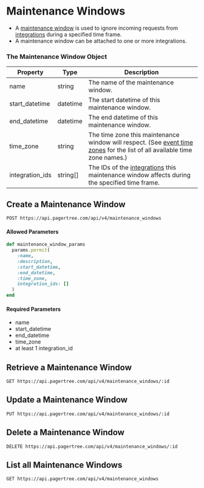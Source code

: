 # Maintenance Windows

* A [maintenance window](../maintenance-windows.md) is used to ignore incoming requests from [integrations](../integrations.md) during a specified time frame.
* A maintenance window can be attached to one or more integrations.

### The Maintenance Window Object <a href="#the-maintenance-window-object" id="the-maintenance-window-object"></a>

| Property         | Type      | Description                                                                                                                                                      |
| ---------------- | --------- | ---------------------------------------------------------------------------------------------------------------------------------------------------------------- |
| name             | string    | The name of the maintenance window.                                                                                                                              |
| start\_datetime  | datetime  | The start datetime of this maintenance window.                                                                                                                   |
| end\_datetime    | datetime  | The end datetime of this maintenance window.                                                                                                                     |
| time\_zone       | string    | The time zone this maintenance window will respect. (See [event time zones](events.md#list-all-event-time-zones) for the list of all available time zone names.) |
| integration\_ids | string\[] | The IDs of the [integrations](integrations.md) this maintenance window affects during the specified time frame.                                                  |

## Create a Maintenance Window

```
POST https://api.pagertree.com/api/v4/maintenance_windows
```

#### **Allowed Parameters**

```ruby
def maintenance_window_params
  params.permit(
    :name,
    :description,
    :start_datetime,
    :end_datetime,
    :time_zone,
    integration_ids: []
  )
end
```

#### Required Parameters

* name
* start\_datetime
* end\_datetime
* time\_zone
* at least 1 integration\_id

## Retrieve a Maintenance Window

```
GET https://api.pagertree.com/api/v4/maintenance_windows/:id
```

## Update a Maintenance Window

```
PUT https://api.pagertree.com/api/v4/maintenance_windows/:id
```

## Delete a Maintenance Window

```
DELETE https://api.pagertree.com/api/v4/maintenance_windows/:id
```

## List all Maintenance Windows

```
GET https://api.pagertree.com/api/v4/maintenance_windows
```
